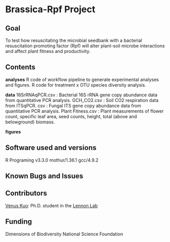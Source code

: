 # Brassica-Rpf Project 

## Goal
To test how resuscitating the microbial seedbank with a bacterial resuscitation promoting factor (Rpf) will alter plant-soil microbe interactions and affect plant fitness and productivity. 

## Contents

**analyses**
R code of workflow pipeline to generate experimental analyses and figures. 
R code for treatment x OTU species diversity analysis. 

**data**
16SrRNAqPCR.csv : Bacterial 16S rRNA gene copy abundance data from quantitative PCR analysis. 
GCH_CO2.csv : Soil CO2 respiration data from 
ITSqPCR. csv : Fungal ITS gene copy abundance data from quantitative PCR analysis.
Plant Fitness.csv : Plant measurements of flower count, specific leaf area, seed counts, height, total (above and belowground) biomass. 

**figures**


## Software used and versions
R Programing v3.3.0
mothur/1.36.1
gcc/4.9.2

## Known Bugs and Issues


## Contributors 
[Venus Kuo](https://github.com/vkuo2): Ph.D. student in the [Lennon Lab](http://www.indiana.edu/~microbes/people.php)

## Funding
Dimensions of Biodiversity National Science Foundation
